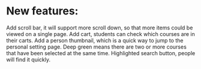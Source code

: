 # New features:
Add scroll bar, it will support more scroll down, so that more items could be viewed on a single page.
Add cart, students can check which courses are in their carts.
Add a person thumbnail, which is a quick way to jump to the personal setting page.
Deep green means there are two or more courses that have been selected at the same time.
Highlighted search button, people will find it quickly.
